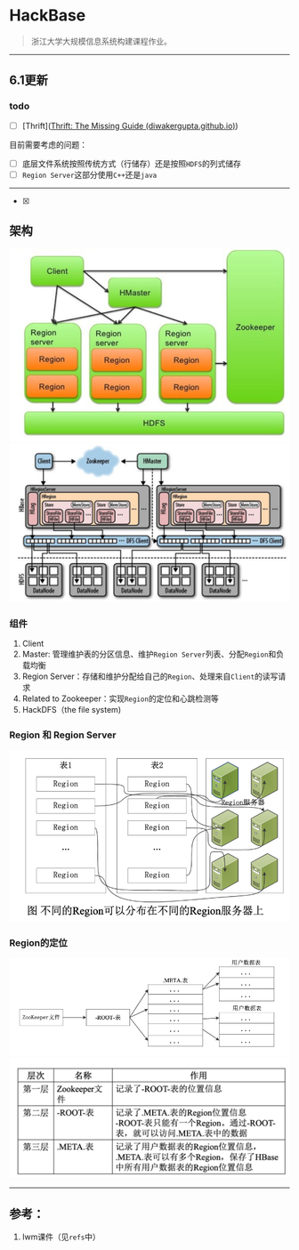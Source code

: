 # HackBase

> 浙江大学大规模信息系统构建课程作业。

---

## 6.1更新

### todo

- [ ] [Thrift]([Thrift: The Missing Guide (diwakergupta.github.io)](https://diwakergupta.github.io/thrift-missing-guide/#_versioning_compatibility))

目前需要考虑的问题：

- [ ] 底层文件系统按照传统方式（行储存）还是按照`HDFS`的列式储存
- [ ] `Region Server`这部分使用`C++`还是`java`

---

- [x] 

## 架构

<img src="./assets/1.png">

<img src="./assets/5.png">

### 组件

1. Client
2. Master: 管理维护表的分区信息、维护`Region Server`列表、分配`Region`和负载均衡
3. Region Server：存储和维护分配给自己的`Region`、处理来自`Client`的读写请求
4. Related to Zookeeper：实现`Region`的定位和心跳检测等
5. HackDFS（the file system)

### Region 和 Region Server

<img src="./assets/2.png">

### Region的定位

<img src="./assets/3.png">

<img src="./assets/4.png">



---

## 参考：

1. lwm课件（见`refs`中）